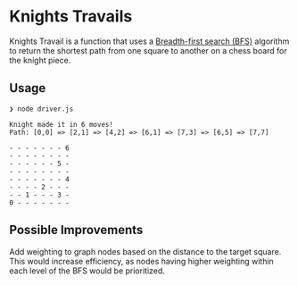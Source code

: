 # Knights Travails

Knights Travail is a function that uses a [Breadth-first search (BFS)](https://en.wikipedia.org/wiki/Breadth-first_search) algorithm to return the shortest path from one square to another on a chess board for the knight piece.

## Usage

```
❯ node driver.js

Knight made it in 6 moves!
Path: [0,0] => [2,1] => [4,2] => [6,1] => [7,3] => [6,5] => [7,7]

- - - - - - - 6
- - - - - - - -
- - - - - - 5 -
- - - - - - - -
- - - - - - - 4
- - - - 2 - - -
- - 1 - - - 3 -
0 - - - - - - -
```

## Possible Improvements

Add weighting to graph nodes based on the distance to the target square. This would increase efficiency, as nodes having higher weighting within each level of the BFS would be prioritized.
